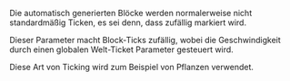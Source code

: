 Die automatisch generierten Blöcke werden normalerweise nicht standardmäßig Ticken, es sei denn, dass zufällig markiert wird.

Dieser Parameter macht Block-Ticks zufällig, wobei die Geschwindigkeit durch einen globalen Welt-Ticket Parameter gesteuert wird.

Diese Art von Ticking wird zum Beispiel von Pflanzen verwendet.